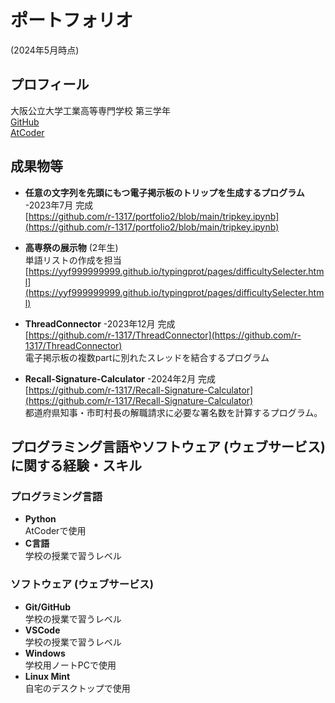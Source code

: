 # ポートフォリオ
(2024年5月時点)

## プロフィール

大阪公立大学工業高等専門学校 第三学年<br>[GitHub](https://github.com/r-1317/)<br>[AtCoder](https://atcoder.jp/users/r1317)
## 成果物等

-   **任意の文字列を先頭にもつ電子掲示板のトリップを生成するプログラム** -2023年7月 完成<br>  [https://github.com/r-1317/portfolio2/blob/main/tripkey.ipynb](https://github.com/r-1317/portfolio2/blob/main/tripkey.ipynb)

-   **高専祭の展示物** (2年生)<br>単語リストの作成を担当<br> [https://yyf999999999.github.io/typingprot/pages/difficultySelecter.html](https://yyf999999999.github.io/typingprot/pages/difficultySelecter.html)
 
-  **ThreadConnector** -2023年12月 完成<br> [https://github.com/r-1317/ThreadConnector](https://github.com/r-1317/ThreadConnector)<br>電子掲示板の複数partに別れたスレッドを結合するプログラム<br>

-  **Recall-Signature-Calculator** -2024年2月 完成<br> [https://github.com/r-1317/Recall-Signature-Calculator](https://github.com/r-1317/Recall-Signature-Calculator)<br>都道府県知事・市町村長の解職請求に必要な署名数を計算するプログラム。



## プログラミング言語やソフトウェア (ウェブサービス) に関する経験・スキル

### プログラミング言語

 - **Python**<br> AtCoderで使用
 - **C言語**<br> 学校の授業で習うレベル
### ソフトウェア (ウェブサービス)
 - **Git/GitHub**<br>学校の授業で習うレベル
- **VSCode**<br>学校の授業で習うレベル
- **Windows**<br>学校用ノートPCで使用
- **Linux Mint**<br>自宅のデスクトップで使用
<!--stackedit_data:
eyJoaXN0b3J5IjpbNDg0MDczMDgsOTQ1NDE0NDgyLDE2OTExOT
I5MzAsLTEzMTAxOTE3NDVdfQ==
-->